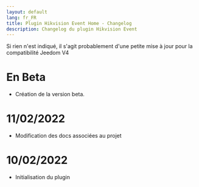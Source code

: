 ```yaml
---
layout: default
lang: fr_FR
title: Plugin Hikvision Event Home - Changelog
description: Changelog du plugin Hikvision Event
---
```

Si rien n'est indiqué, il s'agit probablement d'une petite mise à jour pour la compatibilité Jeedom V4

# En Beta

- Création de la version beta.

# 11/02/2022

- Modification des docs associées au projet

# 10/02/2022

- Initialisation du plugin

